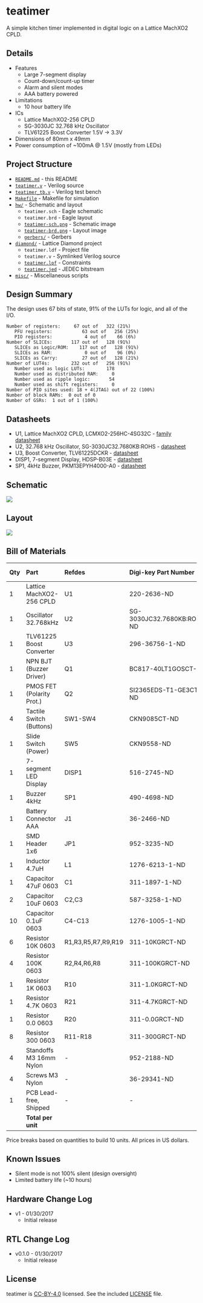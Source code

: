 # teatimer

A simple kitchen timer implemented in digital logic on a Lattice MachXO2 CPLD.

## Details

* Features
    * Large 7-segment display
    * Count-down/count-up timer
    * Alarm and silent modes
    * AAA battery powered
* Limitations
    * 10 hour battery life
* ICs
    * Lattice MachXO2-256 CPLD
    * SG-3030JC 32.768 kHz Oscillator
    * TLV61225 Boost Converter 1.5V -> 3.3V
* Dimensions of 80mm x 49mm
* Power consumption of ~100mA @ 1.5V (mostly from LEDs)

## Project Structure

* [`README.md`](README.md) - this README
* [`teatimer.v`](teatimer.v) - Verilog source
* [`teatimer_tb.v`](teatimer_tb.v) - Verilog test bench
* [`Makefile`](Makefile) - Makefile for simulation
* [`hw/`](hw/) - Schematic and layout
    * `teatimer.sch` - Eagle schematic
    * `teatimer.brd` - Eagle layout
    * [`teatimer-sch.png`](hw/teatimer-sch.png) - Schematic image
    * [`teatimer-brd.png`](hw/teatimer-brd.png) - Layout image
    * [`gerbers/`](hw/gerbers/) - Gerbers
* [`diamond/`](diamond/) - Lattice Diamond project
    * `teatimer.ldf` - Project file
    * `teatimer.v` - Symlinked Verilog source
    * [`teatimer.lpf`](diamond/teatimer.lpf) - Constraints
    * [`teatimer.jed`](diamond/teatimer.jed) - JEDEC bitstream
* [`misc/`](misc/) - Miscellaneous scripts

## Design Summary

The design uses 67 bits of state, 91% of the LUTs for logic, and all of the
I/O.

```
Number of registers:     67 out of   322 (21%)
   PFU registers:           63 out of   256 (25%)
   PIO registers:            4 out of    66 (6%)
Number of SLICEs:       117 out of   128 (91%)
   SLICEs as Logic/ROM:    117 out of   128 (91%)
   SLICEs as RAM:            0 out of    96 (0%)
   SLICEs as Carry:         27 out of   128 (21%)
Number of LUT4s:        232 out of   256 (91%)
   Number used as logic LUTs:        178
   Number used as distributed RAM:     0
   Number used as ripple logic:       54
   Number used as shift registers:     0
Number of PIO sites used: 18 + 4(JTAG) out of 22 (100%)
Number of block RAMs:  0 out of 0
Number of GSRs:  1 out of 1 (100%)
```

## Datasheets

* U1, Lattice MachXO2 CPLD, LCMXO2-256HC-4SG32C - [family datasheet](http://www.latticesemi.com/~/media/LatticeSemi/Documents/DataSheets/MachXO23/MachXO2FamilyDataSheet.pdf)
* U2, 32.768 kHz Oscillator, SG-3030JC32.7680KB:ROHS - [datasheet](https://support.epson.biz/td/api/doc_check.php?dl=brief_SG-3040JC)
* U3, Boost Converter, TLV61225DCKR - [datasheet](http://www.ti.com/lit/ds/symlink/tlv61225.pdf)
* DISP1, 7-segment Display, HDSP-B03E - [datasheet](https://docs.broadcom.com/docs/AV02-0568EN)
* SP1, 4kHz Buzzer, PKM13EPYH4000-A0 - [datasheet](http://search.murata.co.jp/Ceramy/image/img/w_hinm/S0040E.pdf)

## Schematic

[![](hw/teatimer-sch.png)](hw/teatimer-sch.png)

## Layout

[![](hw/teatimer-brd.png)](hw/teatimer-brd.png)

## Bill of Materials

| Qty | Part                      | Refdes             | Digi-key Part Number       | Total Price |
|:----|:--------------------------|:-------------------|:---------------------------|:------------|
| 1   | Lattice MachXO2-256 CPLD  | U1                 | 220-2636-ND                | 2.830       |
| 1   | Oscillator 32.768kHz      | U2                 | SG-3030JC32.7680KB:ROHS-ND | 1.398       |
| 1   | TLV61225 Boost Converter  | U3                 | 296-36756-1-ND             | 0.775       |
| 1   | NPN BJT (Buzzer Driver)   | Q1                 | BC817-40LT1GOSCT-ND        | 0.103       |
| 1   | PMOS FET (Polarity Prot.) | Q2                 | SI2365EDS-T1-GE3CT-ND      | 0.297       |
| 4   | Tactile Switch (Buttons)  | SW1-SW4            | CKN9085CT-ND               | 0.776       |
| 1   | Slide Switch (Power)      | SW5                | CKN9558-ND                 | 0.648       |
| 1   | 7-segment LED Display     | DISP1              | 516-2745-ND                | 2.821       |
| 1   | Buzzer 4kHz               | SP1                | 490-4698-ND                | 0.499       |
| 1   | Battery Connector AAA     | J1                 | 36-2466-ND                 | 0.928       |
| 1   | SMD Header 1x6            | JP1                | 952-3235-ND                | 0.711       |
| 1   | Inductor 4.7uH            | L1                 | 1276-6213-1-ND             | 0.153       |
| 1   | Capacitor 47uF 0603       | C1                 | 311-1897-1-ND              | 0.322       |
| 2   | Capacitor 10uF 0603       | C2,C3              | 587-3258-1-ND              | 0.238       |
| 10  | Capacitor 0.1uF 0603      | C4-C13             | 1276-1005-1-ND             | 0.073       |
| 6   | Resistor 10K 0603         | R1,R3,R5,R7,R9,R19 | 311-10KGRCT-ND             | 0.033       |
| 4   | Resistor 100K 0603        | R2,R4,R6,R8        | 311-100KGRCT-ND            | 0.029       |
| 1   | Resistor 1K 0603          | R10                | 311-1.0KGRCT-ND            | 0.010       |
| 1   | Resistor 4.7K 0603        | R21                | 311-4.7KGRCT-ND            | 0.010       |
| 1   | Resistor 0.0 0603         | R20                | 311-0.0GRCT-ND             | 0.010       |
| 8   | Resistor 300 0603         | R11-R18            | 311-300GRCT-ND             | 0.044       |
| 4   | Standoffs M3 16mm Nylon   | -                  | 952-2188-ND                | 1.504       |
| 4   | Screws M3 Nylon           | -                  | 36-29341-ND                | 0.748       |
| 1   | PCB Lead-free, Shipped    | -                  | -                          | 3.240       |
|     | **Total per unit**        |                    |                            | 18.20       |

Price breaks based on quantities to build 10 units. All prices in US dollars.

## Known Issues

* Silent mode is not 100% silent (design oversight)
* Limited battery life (~10 hours)

## Hardware Change Log

* v1 - 01/30/2017
    * Initial release

## RTL Change Log

* v0.1.0 - 01/30/2017
    * Initial release

## License

teatimer is [CC-BY-4.0](https://creativecommons.org/licenses/by/4.0/) licensed. See the included [LICENSE](LICENSE) file.
